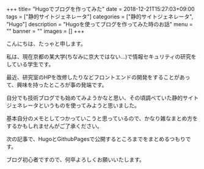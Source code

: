 +++
title= "Hugoでブログを作ってみた"
date = 2018-12-21T15:27:03+09:00
tags = ["静的サイトジェネレータ"]
categories = ["静的サイトジェネレータ", "Hugo"]
description = "Hugoを使ってブログを作ってみた時のお話"
menu = ""
banner = ""
images = []
+++

こんにちは、たっゃと申します。  
  
私は、現在京都の某大学(ちなみに京大ではない...)で情報セキュリティの研究をしている学生です。　

最近、研究室のHPを改修したりなどフロントエンドの開発をすることがあって、興味を持ったところが事の発端です。　

自分でも技術ブログでも始めてみようかなと思い、その頃調べていた静的サイトジェネレータというものを使ってみようと思いました。　

基本自分のメモとしてつかっていこうと思っているので、かなり雑なまとめ方をするかもしれませんがご了承ください。

次の記事で、HugoとGithubPagesで公開するところまでをまとめるつもりです。

ブログ初心者ですので、何卒よろしくお願いいたします。